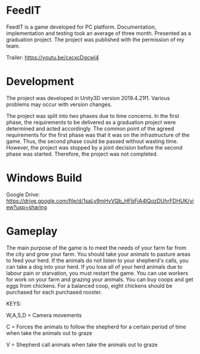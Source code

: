 # FeedIT
 FeedIT is a game developed for PC platform. Documentation, implementation and testing took an average of three month. Presented as a graduation project. The project was published with the permission of my team.

Trailer: https://youtu.be/cxcxcDgcwI4

# Development
The project was developed in Unity3D version 2019.4.21f1. Various problems may occur with version changes. 

The project was split into two phases due to time concerns. In the first phase, the requirements to be delivered as a graduation project were determined and acted accordingly. The common point of the agreed requirements for the first phase was that it was on the infrastructure of the game. Thus, the second phase could be passed without wasting time. However, the project was stopped by a joint decision before the second phase was started. Therefore, the project was not completed.



# Windows Build

Google Drive: https://drive.google.com/file/d/1saLy9mHyVQb_HFbFjA4lQozDUhrFDHUK/view?usp=sharing


# Gameplay

The main purpose of the game is to meet the needs of your farm far from the city and grow your farm. You should take your animals to pasture areas to feed your herd. If the animals do not listen to your shepherd's calls, you can take a dog into your herd. If you lose all of your herd animals due to labour pain or starvation, you must restart the game. You can use workers for work on your farm and grazing your animals. You can buy coops and get eggs from chickens. For a balanced coop, eight chickens should be purchased for each purchased rooster.

KEYS:

W,A,S,D = Camera movements

C = Forces the animals to follow the shepherd for a certain period of time when take the animals out to graze

V = Shepherd call animals when take the animals out to graze
